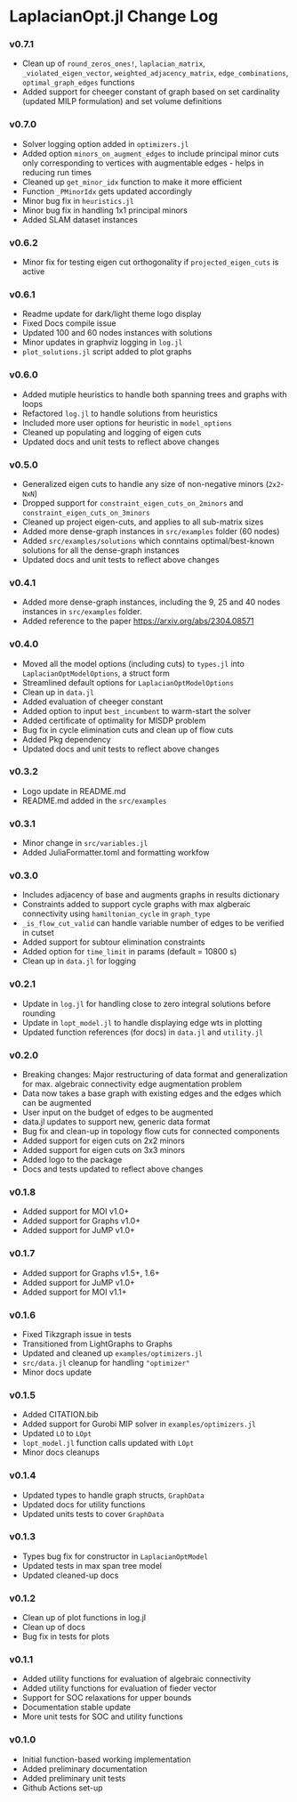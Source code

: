 LaplacianOpt.jl Change Log
=========================

### v0.7.1
- Clean up of `round_zeros_ones!`, `laplacian_matrix`, `_violated_eigen_vector`, `weighted_adjacency_matrix`, `edge_combinations`, `optimal_graph_edges` functions
- Added support for cheeger constant of graph based on set cardinality (updated MILP formulation) and set volume definitions

### v0.7.0
- Solver logging option added in `optimizers.jl`
- Added option `minors_on_augment_edges` to include principal minor cuts only corresponding to vertices with augmentable edges - helps in reducing run times
- Cleaned up `get_minor_idx` function to make it more efficient 
- Function `_PMinorIdx` gets updated accordingly
- Minor bug fix in `heuristics.jl`
- Minor bug fix in handling 1x1 principal minors
- Added SLAM dataset instances

### v0.6.2 
- Minor fix for testing eigen cut orthogonality if `projected_eigen_cuts` is active

### v0.6.1
- Readme update for dark/light theme logo display
- Fixed Docs compile issue
- Updated 100 and 60 nodes instances with solutions
- Minor updates in graphviz logging in `log.jl`
- `plot_solutions.jl` script added to plot graphs

### v0.6.0
- Added mutiple heuristics to handle both spanning trees and graphs with loops 
- Refactored `log.jl` to handle solutions from heuristics
- Included more user options for heuristic in `model_options`
- Cleaned up populating and logging of eigen cuts
- Updated docs and unit tests to reflect above changes

### v0.5.0
- Generalized eigen cuts to handle any size of non-negative minors (`2x2`-`NxN`)
- Dropped support for `constraint_eigen_cuts_on_2minors` and `constraint_eigen_cuts_on_3minors`
- Cleaned up project eigen-cuts, and applies to all sub-matrix sizes
- Added more dense-graph instances in `src/examples` folder (60 nodes)
- Added `src/examples/solutions` which conntains optimal/best-known solutions for all the dense-graph instances
- Updated docs and unit tests to reflect above changes

### v0.4.1
- Added more dense-graph instances, including the 9, 25 and 40 nodes instances in `src/examples` folder. 
- Added reference to the paper https://arxiv.org/abs/2304.08571

### v0.4.0
- Moved all the model options (including cuts) to `types.jl` into `LaplacianOptModelOptions`, a struct form 
- Streamlined default options for `LaplacianOptModelOptions`
- Clean up in `data.jl`
- Added evaluation of cheeger constant
- Added option to input `best_incumbent` to warm-start the solver
- Added certificate of optimality for MISDP problem
- Bug fix in cycle elimination cuts and clean up of flow cuts
- Added Pkg dependency
- Updated docs and unit tests to reflect above changes

### v0.3.2
- Logo update in README.md
- README.md added in the `src/examples`

### v0.3.1
- Minor change in `src/variables.jl`
- Added JuliaFormatter.toml and formatting workfow

### v0.3.0
- Includes adjacency of base and augments graphs in results dictionary
- Constraints added to support cycle graphs with max algberaic connectivity using `hamiltonian_cycle` in `graph_type`
- `_is_flow_cut_valid` can handle variable number of edges to be verified in cutset
- Added support for subtour elimination constraints
- Added option for `time_limit` in params (default = 10800 s)
- Clean up in `data.jl` for logging

### v0.2.1
- Update in `log.jl` for handling close to zero integral solutions before rounding
- Update in `lopt_model.jl` to handle displaying edge wts in plotting 
- Updated function references (for docs) in `data.jl` and `utility.jl`

### v0.2.0
- Breaking changes: Major restructuring of data format and generalization for max. algebraic connectivity edge augmentation problem 
- Data now takes a base graph with existing edges and the edges which can be augmented
- User input on the budget of edges to be augmented 
- data.jl updates to support new, generic data format 
- Bug fix and clean-up in topology flow cuts for connected components
- Added support for eigen cuts on 2x2 minors
- Added support for eigen cuts on 3x3 minors
- Added logo to the package
- Docs and tests updated to reflect above changes

### v0.1.8
- Added support for MOI v1.0+ 
- Added support for Graphs v1.0+
- Added support for JuMP v1.0+

### v0.1.7
- Added support for Graphs v1.5+, 1.6+
- Added support for JuMP v1.0+
- Added support for MOI v1.1+

### v0.1.6
- Fixed Tikzgraph issue in tests 
- Transitioned from LightGraphs to Graphs
- Updated and cleaned up `examples/optimizers.jl`
- `src/data.jl` cleanup for handling `"optimizer"`
- Minor docs update 

### v0.1.5
- Added CITATION.bib
- Added support for Gurobi MIP solver in `examples/optimizers.jl` 
- Updated `LO` to `LOpt`
- `lopt_model.jl` function calls updated with `LOpt`
- Minor docs cleanups

### v0.1.4 
- Updated types to handle graph structs, `GraphData`
- Updated docs for utility functions
- Updated units tests to cover `GraphData`

### v0.1.3
- Types bug fix for constructor in `LaplacianOptModel`
- Updated tests in max span tree model 
- Updated cleaned-up docs

### v0.1.2
- Clean up of plot functions in log.jl
- Clean up of docs 
- Bug fix in tests for plots

### v0.1.1
- Added utility functions for evaluation of algebraic connectivity 
- Added utility functions for evaluation of fieder vector
- Support for SOC relaxations for upper bounds 
- Documentation stable update
- More unit tests for SOC and utility functions

### v0.1.0
- Initial function-based working implementation 
- Added preliminary documentation 
- Added preliminary unit tests
- Github Actions set-up
